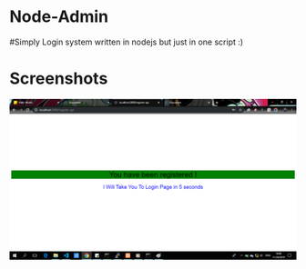 # Node-Admin
#Simply Login system written in nodejs but just in one script :)

# Screenshots 

![alt-text](https://github.com/FajarTheGGman/Node-Admin/blob/master/screenshots/x.PNG)
